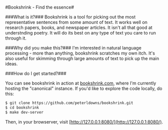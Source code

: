 #Bookshrink - Find the essence#

###What is it?###
Bookshrink is a tool for picking out the most representative sentences from
some amount of text. It works well on research papers, books, and newspaper
articles. It isn't all that good at understnding poetry. It will do its best on
any type of text you care to run through it.

###Why did you make this?###
I'm interested in natural language processing - more than anything, bookshrink
scratches my own itch. It's also useful for skimming through large amounts of
text to pick up the main ideas.

###How do I get started?###

You can see bookshrink in action at
[bookshrink.com](http://bookshrink.com), where I'm currently
hosting the "canonical" instance. If you'd like to explore the code locally, do this:

```bash
$ git clone https://github.com/peterldowns/bookshrink.git
$ cd bookshrink
$ make dev-server
```

Then, in your browserver, visit [http://127.0.0.1:8080/](http://127.0.0.1:8080/).
